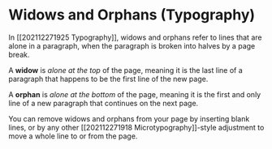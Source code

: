 # Widows and Orphans (Typography)
In [[202112271925 Typography]], widows and orphans refer to lines that are alone in a paragraph, when the paragraph is broken into halves by a page break.

A **widow** is *alone at the top* of the page, meaning it is the last line of a paragraph that happens to be the first line of the new page.

A **orphan** is *alone at the bottom* of the page, meaning it is the first and only line of a new paragraph that continues on the next page.

You can remove widows and orphans from your page by inserting blank lines, or by any other [[202112271918 Microtypography]]-style adjustment to move a whole line to or from the page.